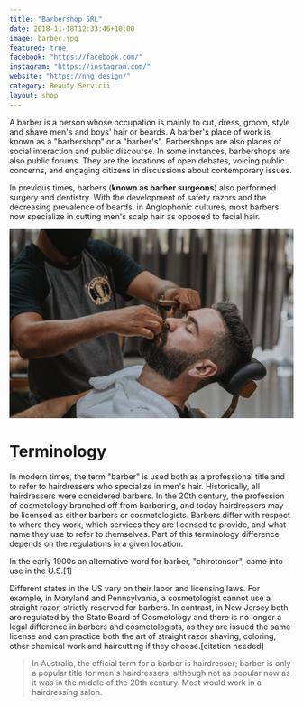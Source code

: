 ```yaml
---
title: "Barbershop SRL"
date: 2018-11-18T12:33:46+10:00
image: barber.jpg
featured: true
facebook: "https://facebook.com/"
instagram: "https://instagram.com/"
website: "https://nhg.design/"
category: Beauty Servicii
layout: shop
---
```


A barber is a person whose occupation is mainly to cut, dress, groom, style and shave men's and boys' hair or beards. A barber's place of work is known as a "barbershop" or a "barber's". Barbershops are also places of social interaction and public discourse. In some instances, barbershops are also public forums. They are the locations of open debates, voicing public concerns, and engaging citizens in discussions about contemporary issues.

In previous times, barbers (**known as barber surgeons**) also performed surgery and dentistry. With the development of safety razors and the decreasing prevalence of beards, in Anglophonic cultures, most barbers now specialize in cutting men's scalp hair as opposed to facial hair.

![Barbershop SRL](/images/shops/barber.jpg)

# Terminology 

In modern times, the term "barber" is used both as a professional title and to refer to hairdressers who specialize in men's hair. Historically, all hairdressers were considered barbers. In the 20th century, the profession of cosmetology branched off from barbering, and today hairdressers may be licensed as either barbers or cosmetologists. Barbers differ with respect to where they work, which services they are licensed to provide, and what name they use to refer to themselves. Part of this terminology difference depends on the regulations in a given location.

In the early 1900s an alternative word for barber, "chirotonsor", came into use in the U.S.[1]

Different states in the US vary on their labor and licensing laws. For example, in Maryland and Pennsylvania, a cosmetologist cannot use a straight razor, strictly reserved for barbers. In contrast, in New Jersey both are regulated by the State Board of Cosmetology and there is no longer a legal difference in barbers and cosmetologists, as they are issued the same license and can practice both the art of straight razor shaving, coloring, other chemical work and haircutting if they choose.[citation needed]

> In Australia, the official term for a barber is hairdresser; barber is only a popular title for men's hairdressers, although not as popular now as it was in the middle of the 20th century. Most would work in a hairdressing salon.